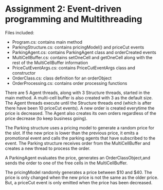 # Assignment 2: Event-driven programming and Multithreading
Files included:
- Program.cs: contains main method
- ParkingStructure.cs: contains pricingModel() and priceCut events
- ParkingAgent.cs: contains ParkingAgent class and orderCreated events
- MultiCellBuffer.cs: contains setOneCell and getOneCell along with the rest of the MultiCellBuffer information
- PriceCutEventArgs.cs: contains PriceCutEventArgs class and constructor
- OrderClass.cs: class definition for an orderObject
- OrderProcessing.cs: contains order processing functions

There are 5 Agent threads, along with 3 Structure threads, started in the main method. A multi-cell buffer is also created with 3 as the default size. The Agent threads execute until the Structure threads end (which is after there have been 10 priceCut events). A new order is created everytime the price is decreased. The Agent also creates its own orders regardless of the price decrease (to keep business going). 

The Parking structure uses a pricing model to generate a random price for the slot. If the new price is lower than the previous price, it emits a promotional event and calls the parking agents that have subscribed to the event. The Parking structure receives order from the MultiCellBuffer and creates a new thread to process the order.

A ParkingAgent evaluates the price, generates an OrderClassObject,and sends the order to one of the free cells in the MultiCellBuffer.

The pricingModel randomly generates a price between $10 and $40. The price is only changed when the new price is not the same as the older price. But, a priceCut event is only emitted when the price has been decreased.
